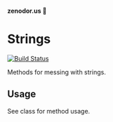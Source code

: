 **zenodor.us 🔩**

# Strings

[![Build Status](https://travis-ci.org/alwaysblank/zenodorus-strings.svg?branch=master)](https://travis-ci.org/alwaysblank/zenodorus-strings)

Methods for messing with strings.

## Usage

See class for method usage.